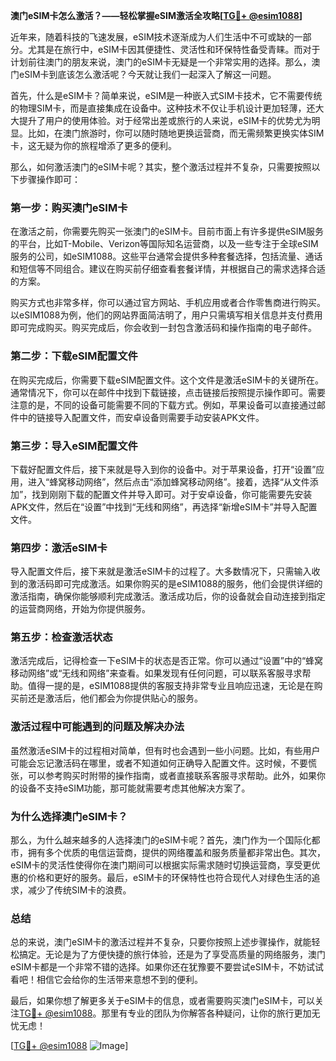 **澳门eSIM卡怎么激活？——轻松掌握eSIM激活全攻略[[TG💪+ @esim1088](https://t.me/s/esim1088)]**

近年来，随着科技的飞速发展，eSIM技术逐渐成为人们生活中不可或缺的一部分。尤其是在旅行中，eSIM卡因其便捷性、灵活性和环保特性备受青睐。而对于计划前往澳门的朋友来说，澳门的eSIM卡无疑是一个非常实用的选择。那么，澳门eSIM卡到底该怎么激活呢？今天就让我们一起深入了解这一问题。

首先，什么是eSIM卡？简单来说，eSIM是一种嵌入式SIM卡技术，它不需要传统的物理SIM卡，而是直接集成在设备中。这种技术不仅让手机设计更加轻薄，还大大提升了用户的使用体验。对于经常出差或旅行的人来说，eSIM卡的优势尤为明显。比如，在澳门旅游时，你可以随时随地更换运营商，而无需频繁更换实体SIM卡，这无疑为你的旅程增添了更多的便利。

那么，如何激活澳门的eSIM卡呢？其实，整个激活过程并不复杂，只需要按照以下步骤操作即可：

### **第一步：购买澳门eSIM卡**
在激活之前，你需要先购买一张澳门的eSIM卡。目前市面上有许多提供eSIM服务的平台，比如T-Mobile、Verizon等国际知名运营商，以及一些专注于全球eSIM服务的公司，如eSIM1088。这些平台通常会提供多种套餐选择，包括流量、通话和短信等不同组合。建议在购买前仔细查看套餐详情，并根据自己的需求选择合适的方案。

购买方式也非常多样，你可以通过官方网站、手机应用或者合作零售商进行购买。以eSIM1088为例，他们的网站界面简洁明了，用户只需填写相关信息并支付费用即可完成购买。购买完成后，你会收到一封包含激活码和操作指南的电子邮件。

### **第二步：下载eSIM配置文件**
在购买完成后，你需要下载eSIM配置文件。这个文件是激活eSIM卡的关键所在。通常情况下，你可以在邮件中找到下载链接，点击链接后按照提示操作即可。需要注意的是，不同的设备可能需要不同的下载方式。例如，苹果设备可以直接通过邮件中的链接导入配置文件，而安卓设备则需要手动安装APK文件。

### **第三步：导入eSIM配置文件**
下载好配置文件后，接下来就是导入到你的设备中。对于苹果设备，打开“设置”应用，进入“蜂窝移动网络”，然后点击“添加蜂窝移动网络”。接着，选择“从文件添加”，找到刚刚下载的配置文件并导入即可。对于安卓设备，你可能需要先安装APK文件，然后在“设置”中找到“无线和网络”，再选择“新增eSIM卡”并导入配置文件。

### **第四步：激活eSIM卡**
导入配置文件后，接下来就是激活eSIM卡的过程了。大多数情况下，只需输入收到的激活码即可完成激活。如果你购买的是eSIM1088的服务，他们会提供详细的激活指南，确保你能够顺利完成激活。激活成功后，你的设备就会自动连接到指定的运营商网络，开始为你提供服务。

### **第五步：检查激活状态**
激活完成后，记得检查一下eSIM卡的状态是否正常。你可以通过“设置”中的“蜂窝移动网络”或“无线和网络”来查看。如果发现有任何问题，可以联系客服寻求帮助。值得一提的是，eSIM1088提供的客服支持非常专业且响应迅速，无论是在购买前还是激活后，他们都会为你提供贴心的服务。

### **激活过程中可能遇到的问题及解决办法**
虽然激活eSIM卡的过程相对简单，但有时也会遇到一些小问题。比如，有些用户可能会忘记激活码在哪里，或者不知道如何正确导入配置文件。这时候，不要慌张，可以参考购买时附带的操作指南，或者直接联系客服寻求帮助。此外，如果你的设备不支持eSIM功能，那可能就需要考虑其他解决方案了。

### **为什么选择澳门eSIM卡？**
那么，为什么越来越多的人选择澳门的eSIM卡呢？首先，澳门作为一个国际化都市，拥有多个优质的电信运营商，提供的网络覆盖和服务质量都非常出色。其次，eSIM卡的灵活性使得你在澳门期间可以根据实际需求随时切换运营商，享受更优惠的价格和更好的服务。最后，eSIM卡的环保特性也符合现代人对绿色生活的追求，减少了传统SIM卡的浪费。

### **总结**
总的来说，澳门eSIM卡的激活过程并不复杂，只要你按照上述步骤操作，就能轻松搞定。无论是为了方便快捷的旅行体验，还是为了享受高质量的网络服务，澳门eSIM卡都是一个非常不错的选择。如果你还在犹豫要不要尝试eSIM卡，不妨试试看吧！相信它会给你的生活带来意想不到的便利。

最后，如果你想了解更多关于eSIM卡的信息，或者需要购买澳门eSIM卡，可以关注[TG💪+ @esim1088](https://t.me/s/esim1088)。那里有专业的团队为你解答各种疑问，让你的旅行更加无忧无虑！

[[TG💪+ @esim1088](https://t.me/s/esim1088) ![Image](https://i.postimg.cc/4NQfJmqS/Snipaste-2025-05-13-00-14-12.png)]